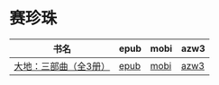 # 赛珍珠

| 书名 | epub | mobi | azw3 |
| --- | --- | --- | --- |
| [大地：三部曲（全3册）](http://ct.dalanmei.com/f/31084289-571825703-5d1cc9) | [epub](http://ct.dalanmei.com/f/31084289-571825703-5d1cc9) | [mobi](http://ct.dalanmei.com/f/31084289-571549153-2fb206) | [azw3](http://ct.dalanmei.com/f/31084289-572199685-1fabce) |
